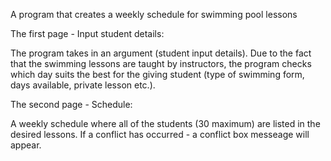 A program that creates a weekly schedule for swimming pool lessons

The first page - Input student details:

The program takes in an argument (student input details). 
Due to the fact that the swimming lessons are taught by instructors, the program checks 
which day suits the best for the giving student (type of swimming form, days available, private lesson etc.).

The second page - Schedule:

A weekly schedule where all of the students (30 maximum) are listed in the desired lessons.
If a conflict has occurred - a conflict box messeage will appear.
